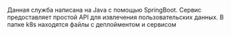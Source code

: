 Данная служба написана на Java с помощью SpringBoot. Сервис предоставляет простой API для извлечения пользовательских данных. В папке k8s находятся файлы с деплойментом и сервисом
